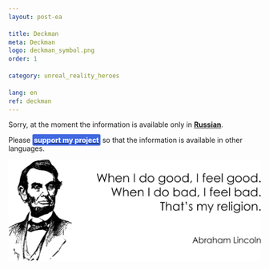 ```yaml
---
layout: post-ea

title: Deckman
meta: Deckman
logo: deckman_symbol.png
order: 1

category: unreal_reality_heroes

lang: en
ref: deckman
---
```


Sorry, at the moment the information is available only in **<a href="https://lincolnvirus.com/projects/ru/comics/unreal_reality/heroes/deckman.html" target="_blank">Russian</a>**.

Please **<a href="https://www.paypal.com/cgi-bin/webscr?cmd=_s-xclick&hosted_button_id=T3KLFW2TE8SJC&source=url" target="_blank"><span style="background-color:#4169E1; color:white; padding:3px; border-radius: 3px">support&nbsp;my&nbsp;project</span></a>** so that the information is available in other languages.

<a data-fancybox="gallery" href="/img/programming/Lincoln.png"><img src="/img/programming/Lincoln.png" alt=""></a>
